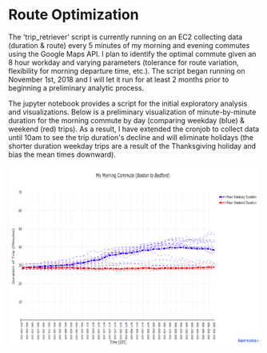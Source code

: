 # Route Optimization

The 'trip_retriever' script is currently running on an EC2 collecting data (duration & route) every 5 minutes of my morning and evening commutes using the Google Maps API. I plan to identify the optimal commute given an 8 hour workday and varying parameters (tolerance for route variation, flexibility for morning departure time, etc.). The script began running on November 1st, 2018 and I will let it run for at least 2 months prior to beginning a preliminary analytic process. 

The jupyter notebook provides a script for the initial exploratory analysis and visualizations. Below is a preliminary visualization of minute-by-minute duration for the morning commute by day (comparing weekday (blue) & weekend (red) trips). As a result, I have extended the cronjob to collect data until 10am to see the trip duration's decline and will eliminate holidays (the shorter duration weekday trips are a result of the Thanksgiving holiday and bias the mean times downward).  

<p align="center">
  <img src="https://github.com/slevin886/trip_durations/blob/master/images/prelim_image.png" height="360" width="600">
</p>

